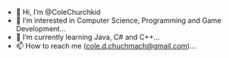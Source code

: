 - 👋 Hi, I’m @ColeChurchkid
- 👀 I’m interested in Computer Science, Programming and Game Development...
- 🌱 I’m currently learning Java, C# and C++...
- 📫 How to reach me (cole.d.chuchmach@gmail.com)...

<!---
ColeChurchkid/ColeChurchkid is a ✨ special ✨ repository because its `README.md` (this file) appears on your GitHub profile.
You can click the Preview link to take a look at your changes.
--->

